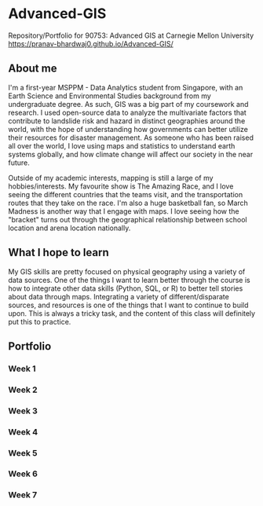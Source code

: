 # Advanced-GIS
Repository/Portfolio for 90753: Advanced GIS at Carnegie Mellon University
https://pranav-bhardwaj0.github.io/Advanced-GIS/

## About me
I'm a first-year MSPPM - Data Analytics student from Singapore, with an Earth Science and Environmental Studies background from my undergraduate degree. As such, GIS was a big part of my coursework and research. I used open-source data to analyze the multivariate factors that contribute to landslide risk and hazard in distinct geographies around the world, with the hope of understanding how governments can better utilize their resources for disaster management. As someone who has been raised all over the world, I love using maps and statistics to understand earth systems globally, and how climate change will affect our society in the near future.

Outside of my academic interests, mapping is still a large of my hobbies/interests. My favourite show is The Amazing Race, and I love seeing the different countries that the teams visit, and the transportation routes that they take on the race. I'm also a huge basketball fan, so March Madness is another way that I engage with maps. I love seeing how the "bracket" turns out through the geographical relationship between school location and arena location nationally. 

## What I hope to learn
My GIS skills are pretty focused on physical geography using a variety of data sources. One of the things I want to learn better through the course is how to integrate other data skills (Python, SQL, or R) to better tell stories about data through maps. Integrating a variety of different/disparate sources, and resources is one of the things that I want to continue to build upon. This is always a tricky task, and the content of this class will definitely put this to practice. 

## Portfolio

### Week 1

### Week 2

### Week 3

### Week 4

### Week 5

### Week 6

### Week 7
